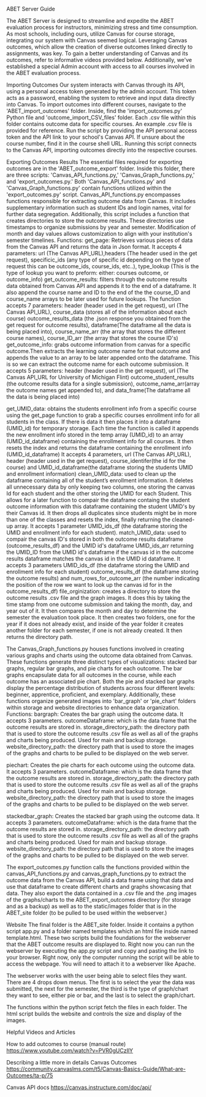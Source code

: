 ABET Server Guide

The ABET Server is designed to streamline and expedite the ABET evaluation process for instructors, minimizing stress and time consumption. As most schools, including ours, utilize Canvas for course storage, integrating our system with Canvas seemed logical. Leveraging Canvas outcomes, which allow the creation of diverse outcomes linked directly to assignments, was key. To gain a better understanding of Canvas and its outcomes, refer to informative videos provided below. Additionally, we've established a special Admin account with access to all courses involved in the ABET evaluation process.

Importing Outcomes
Our system interacts with Canvas through its API, using a personal access token generated by the admin account. This token acts as a password, enabling the system to retrieve and input data directly into Canvas. To import outcomes into different courses, navigate to the 'ABET_import_outcomes' folder. Inside, find the 'import_outcomes.py' Python file and 'outcome_import_CSV_files' folder. Each .csv file within this folder contains outcome data for specific courses. An example .csv file is provided for reference. Run the script by providing the API personal access token and the API link to your school's Canvas API. If unsure about the course number, find it in the course shell URL. Running this script connects to the Canvas API, importing outcomes directly into the respective courses.



Exporting Outcomes Results
The essential files required for exporting outcomes are in the 'ABET_outcome_export' folder. Inside this folder, there are three scripts: 'Canvas_API_functions.py,' 'Canvas_Graph_functions.py,' and 'export_outcomes.py.' Both 'Canvas_API_functions.py' and 'Canvas_Graph_functions.py' contain functions utilized within the 'export_outcomes.py' script.
Canvas_API_functions.py encompasses functions responsible for extracting outcome data from Canvas. It includes supplementary information such as student IDs and login names, vital for further data segregation. Additionally, this script includes a function that creates directories to store the outcome results. These directories use timestamps to organize submissions by year and semester. Modification of month and day values allows customization to align with your institution's semester timelines.
Functions:
get_page: Retrieves various pieces of data from the Canvas API and returns the data in Json format. It accepts 4 parameters: url (The Canvas API_URL),headers (The header used in the get request), specificic_ids (any type of specific id depending on the type of request this can be outcome_ids, course_ids, etc..), type_lookup (This is the type of lookup you want to preform: either: courses outcome, or outcome_info)
get_outcome_results: filters through the outcome results data obtained from Canvas API and appends it to the end of a dataframe. It also append the course name and ID to the end of the the course_ID and course_name arrays to be later used for future lookups. The function accepts 7 parameters: header (header used in the get request), url (The Canvas API_URL), course_data (stores all of the information about each course) outcome_results_data (the .json response you obtained from the get request for outcome results), dataframe(The dataframe all the data is being placed into), course_name_arr (the array that stores the different course names), course_ID_arr (the array that stores the course ID's)
get_outcome_info: grabs outcome information from canvas for a specific outcome.Then extracts the learning outcome name for that outcome and appends the value to an array to be later appended onto the dataframe. This is so we can extract the outcome name for each outcome submission. It accepts 5 parameters: header (header used in the get request), url (The Canvas API_URL for University of Michigan Flint) outcome_student_results (the outcome results data for a single submission), outcome_name_arr(array the outcome names get appended to), and data_frame(The dataframe all the data is being placed into)


get_UMID_data: obtains the students enrollment info from a specific course using the get_page function to grab a specific courses enrollment info for all students in the class. If there is data it then places it into a dataframe (UMID_id) for temporary storage. Each time the function is called it appends the new enrollment info stored in the temp array (UMID_id) to an array (UMID_id_dataframe) containing the enrollment info for all courses. It then resets the index and returns the dataframe containing the enrollment info (UMID_id_dataframe) It accepts 4 parameters, url (The Canvas API_URL), header (header used in the get request), course_identifer(the id for the course) and UMID_id_dataframe(the dataframe storing the students UMID and enrollment information)
clean_UMID_data: used to clean up the dataframe containing all of the student’s enrollment information. It deletes all unnecessary data by only keeping two columns, one storing the canvas Id for each student and the other storing the UMID for each Student. This allows for a later function to compair the dataframe containg the student outcome information with this dataframe containing the student UMID's by their Canvas id. It then drops all duplicates since students might be in more than one of the classes and resets the index, finally returning the cleaned-up array. It accepts 1 parameter UMID_ids_df (the dataframe storing the UMID and enrollment info for each student).
match_UMID_data: used to compair the canvas ID's stored in both the outcome results dataframe (outcome_results_df) and the UMID id's dataframe UMID_ids_arr returning the UMID_ID from the UMID id's dataframe if the canvas id in the outcome results dataframe matches the canvas id in the UMID id dataframe. It accepts 3 parameters UMID_ids_df (the dataframe storing the UMID and enrollment info for each student) outcome_results_df (the dataframe storing the outcome results) and num_rows_for_outcome_arr (the number indicating the position of the row we want to look up the canvas id for in the outcome_results_df)
file_orginization: creates a directory to store the outcome results .csv file and the graph images. It does this by taking the time stamp from one outcome submission and taking the month, day, and year out of it. It then compares the month and day to determine the semester the evaluation took place. It then creates two folders, one for the year if it does not already exist, and inside of the year folder it creates another folder for each semester, if one is not already created. It then returns the directory path.

The Canvas_Graph_functions.py houses functions involved in creating various graphs and charts using the outcome data obtained from Canvas. These functions generate three distinct types of visualizations: stacked bar graphs, regular bar graphs, and pie charts for each outcome. The bar graphs encapsulate data for all outcomes in the course, while each outcome has an associated pie chart. Both the pie and stacked bar graphs display the percentage distribution of students across four different levels: beginner, apprentice, proficient, and exemplary. Additionally, these functions organize generated images into 'bar_graph' or 'pie_chart' folders within storage and website directories to enhance data organization.
Functions:
bargraph: Creates the bar graph using the outcome data. It accepts 3 parameters. 
outcomeDataframe: which is the data frame that the outcome results are stored in.
storage_directory_path: the directory path that is used to store the outcome results .csv file as well as all of the graphs and charts being produced. Used for main and backup storage.
website_directory_path: the directory path that is used to store the images of the graphs and charts to be pulled to be displayed on the web server.

piechart: Creates the pie charts for each outcome using the outcome data. It accepts 3 parameters. 
outcomeDataframe: which is the data frame that the outcome results are stored in.
storage_directory_path: the directory path that is used to store the outcome results .csv file as well as all of the graphs and charts being produced. Used for main and backup storage.
website_directory_path: the directory path that is used to store the images of the graphs and charts to be pulled to be displayed on the web server.

stackedbar_graph: Creates the stacked bar graph using the outcome data. It accepts 3 parameters. 
outcomeDataframe: which is the data frame that the outcome results are stored in.
storage_directory_path: the directory path that is used to store the outcome results .csv file as well as all of the graphs and charts being produced. Used for main and backup storage.
website_directory_path: the directory path that is used to store the images of the graphs and charts to be pulled to be displayed on the web server.

The export_outcomes.py function calls the functions provided within the canvas_API_functions.py and canvas_graph_functions.py to extract the outcome data from the Canvas API, build a data frame using that data and use that dataframe to create different charts and graphs showcasing that data. They also export the data contained in a .csv file and the .png images of the graphs/charts to the ABET_export_outcomes directory (for storage and as a backup) as well as to the static/images folder that is in the ABET_site folder (to be pulled to be used within the webserver.)

Website
The final folder is the ABET_site folder. Inside it contains a python script app.py and a folder named templates which an html file inside named template.html. These two scripts build the foundations for the webserver that the ABET outcome results are displayed to. Right now you can run the webserver by executing the app.py script and copy and pasting the link to your browser. Right now, only the computer running the script will be able to access the webpage. You will need to attach it to a webserver like Apache. 

The webserver works with the user being able to select files they want. There are 4 drops down menus. The first is to select the year the data was submitted, the next for the semester, the third is the type of graph/chart they want to see, either pie or bar, and the last is to select the graph/chart.

The functions within the python script fetch the files in each folder. The html script builds the website and controls the size and display of the images.


Helpful Videos and Articles

How to add outcomes to course (manual route)
https://www.youtube.com/watch?v=PVR0gUCzIlY

Describing a little more in details Canvas Outcomes
https://community.canvaslms.com/t5/Canvas-Basics-Guide/What-are-Outcomes/ta-p/75

Canvas API docs
https://canvas.instructure.com/doc/api/


